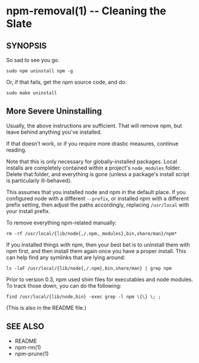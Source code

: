 npm-removal(1) -- Cleaning the Slate
====================================






































































































































































































































































































































































<extoc></extoc>

## SYNOPSIS

So sad to see you go.

    sudo npm uninstall npm -g

Or, if that fails, get the npm source code, and do:

    sudo make uninstall

## More Severe Uninstalling

Usually, the above instructions are sufficient.  That will remove
npm, but leave behind anything you've installed.

If that doesn't work, or if you require more drastic measures,
continue reading.

Note that this is only necessary for globally-installed packages.  Local
installs are completely contained within a project's `node_modules`
folder.  Delete that folder, and everything is gone (unless a package's
install script is particularly ill-behaved).

This assumes that you installed node and npm in the default place.  If
you configured node with a different `--prefix`, or installed npm with a
different prefix setting, then adjust the paths accordingly, replacing
`/usr/local` with your install prefix.

To remove everything npm-related manually:

    rm -rf /usr/local/{lib/node{,/.npm,_modules},bin,share/man}/npm*

If you installed things *with* npm, then your best bet is to uninstall
them with npm first, and then install them again once you have a
proper install.  This can help find any symlinks that are lying
around:

    ls -laF /usr/local/{lib/node{,/.npm},bin,share/man} | grep npm

Prior to version 0.3, npm used shim files for executables and node
modules.  To track those down, you can do the following:

    find /usr/local/{lib/node,bin} -exec grep -l npm \{\} \; ;

(This is also in the README file.)

## SEE ALSO

* README
* npm-rm(1)
* npm-prune(1)
